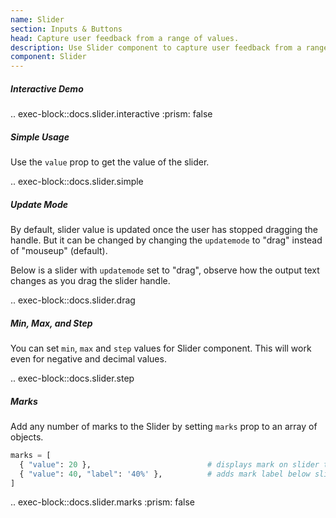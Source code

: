 ```yaml
---
name: Slider
section: Inputs & Buttons
head: Capture user feedback from a range of values.
description: Use Slider component to capture user feedback from a range of values.
component: Slider
---
```


##### Interactive Demo

.. exec-block::docs.slider.interactive
    :prism: false

##### Simple Usage

Use the `value` prop to get the value of the slider.

.. exec-block::docs.slider.simple

##### Update Mode

By default, slider value is updated once the user has stopped dragging the handle. But it can be changed by changing
the `updatemode` to "drag" instead of "mouseup" (default).

Below is a slider with `updatemode` set to "drag", observe how the output text changes as you drag the slider handle.

.. exec-block::docs.slider.drag

##### Min, Max, and Step

You can set `min`, `max` and `step` values for Slider component. This will work even for negative and decimal values.

.. exec-block::docs.slider.step

##### Marks

Add any number of marks to the Slider by setting `marks` prop to an array of objects.

```python
marks = [
  { "value": 20 },                          # displays mark on slider track
  { "value": 40, "label": '40%' },          # adds mark label below slider track
]
```

.. exec-block::docs.slider.marks
    :prism: false
